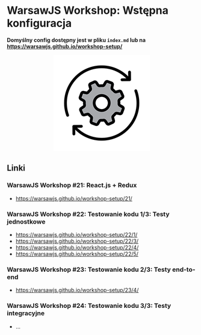 # WarsawJS Workshop: Wstępna konfiguracja

**Domyślny config dostępny jest w pliku `index.md` lub na <https://warsawjs.github.io/workshop-setup/>**

<p align="center">
    <img src="assets/logo.png" alt="Settings"/>
</p>

## Linki

### WarsawJS Workshop #21: React.js + Redux

* <https://warsawjs.github.io/workshop-setup/21/>

### WarsawJS Workshop #22: Testowanie kodu 1/3: Testy jednostkowe

* <https://warsawjs.github.io/workshop-setup/22/1/>
* <https://warsawjs.github.io/workshop-setup/22/3/>
* <https://warsawjs.github.io/workshop-setup/22/4/>
* <https://warsawjs.github.io/workshop-setup/22/5/>

### WarsawJS Workshop #23: Testowanie kodu 2/3: Testy end-to-end

* <https://warsawjs.github.io/workshop-setup/23/4/>

### WarsawJS Workshop #24: Testowanie kodu 3/3: Testy integracyjne

* ...
